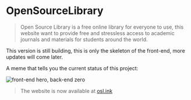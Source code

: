 # OpenSourceLibrary

> Open Source Library is a free online library for everyone to use, 
this website want to provide free and stressless access to academic journals and materials for students around the world.  

This version is still building, this is only the skeleton of the front-end, more updates will come later.  

A meme that tells you the current status of this project:  

![front-end hero, back-end zero](http://staticfile.osl.ink/staticFiles/meme1.jpg)

> The website is now available at [osl.ink](https://www.osl.ink)
